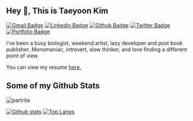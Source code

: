 ## Hey 👋, This is Taeyoon Kim

[![Gmail Badge](https://img.shields.io/badge/-deepthought@postech.ac.kr-c14438?style=flat&logo=Gmail&logoColor=white&link=mailto:deepthought@postech.ac.kr)](mailto:deepthought@postech.ac.kr) 
[![Linkedin Badge](https://img.shields.io/badge/-partrita-0072b1?style=flat&logo=Linkedin&logoColor=white&link=https://www.linkedin.com/in/partrita/)](https://www.linkedin.com/in/partrita/) [![Github Badge](https://img.shields.io/badge/-partrita-grey?style=flat&logo=github&logoColor=white&link=https://github.com/partrita/)](https://www.github.com/partrita/) [![Twitter Badge](https://img.shields.io/badge/-partrita-00acee?style=flat&logo=twitter&logoColor=white&link=https://twitter.com/partrita/)](https://www.twitter.com/partrita/) [![Portfolio Badge](https://img.shields.io/badge/portfolio-web-blue?style=flat&link=partrita.github.io/)](partrita.github.io/) <p align='left'>I’ve been a busy biologist, weekend artist, lazy developer and post book publisher. Monomaniac, introvert, slow thinker, and love finding a different point of view.</p><p align='left'> You can view my resume <a href='https://docs.google.com/document/d/e/2PACX-1vSmW8bUceekZa3W4wLTFyzGSGDl_3XSpH4rISjp2HX9TlmzJ6spMPrDTej6XPXxydcSXS9YE2DrplO_/pub ' target=_blank><u>here</u>.</a></p>
## Some of my Github Stats
<p align=left> <img src=https://komarev.com/ghpvc/?username=partrita alt=partrita /> </p>

[![Github stats](https://github-readme-stats.vercel.app/api?username=partrita&show_icons=true&include_all_commits=true)](https://github.com/partrita/github-readme-stats)
[![Top Langs](https://github-readme-stats.vercel.app/api/top-langs/?username=partrita&layout=compact)](https://github.com/partrita/github-readme-stats)

